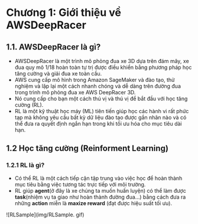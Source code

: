 # Chương 1: Giới thiệu về AWSDeepRacer

## 1.1. AWSDeepRacer là gì?
- AWSDeepRacer là một trình mô phỏng đua xe 3D dựa trên đám mây, xe đua quy mô 1/18 hoàn toàn tự trị được điều khiển bằng phương pháp học tăng cường và giải đua xe toàn cầu.
- AWS cung cấp mô hình trong Amazon SageMaker và đào tạo, thử nghiệm và lặp lại một cách nhanh chóng và dễ dàng trên đường đua trong trình mô phỏng đua xe AWS DeepRacer 3D.
- Nó cung cấp cho bạn một cách thú vị và thú vị để bắt đầu với học tăng cường (RL). 
- RL là một kỹ thuật học máy (ML) tiên tiến giúp học các hành vi rất phức tạp mà không yêu cầu bất kỳ dữ liệu đào tạo được gắn nhãn nào và có thể đưa ra quyết định ngắn hạn trong khi tối ưu hóa cho mục tiêu dài hạn.

## 1.2 Học tăng cường (Reinforment Learning)

### 1.2.1 RL là gì?
- Có thể RL là một cách tiếp cận tập trung vào việc học để hoàn thành mục tiêu bằng việc tương tác trực tiếp với môi trường.
- RL giúp **agent**(ở đây là xe chúng ta muốn huấn luyện) có thể làm được **task**(nhiệm vụ ta giao như hoàn thành đường đua...) bằng cách đưa ra những **action** miễn là **maxize reward** (đạt được hiệu suất tối ưu).

![RLSample](img/RLSample. gif)
